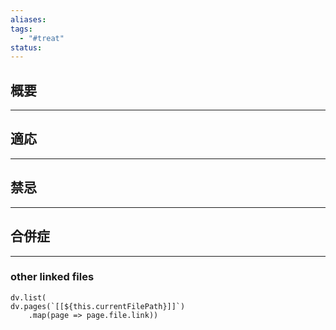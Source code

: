 ```yaml
---
aliases: 
tags:
  - "#treat"
status:
---
```

## 概要
---
## 適応
---
## 禁忌
---
## 合併症
---
### other linked files
```dataviewjs
dv.list(
dv.pages(`[[${this.currentFilePath}]]`)
	.map(page => page.file.link))
```